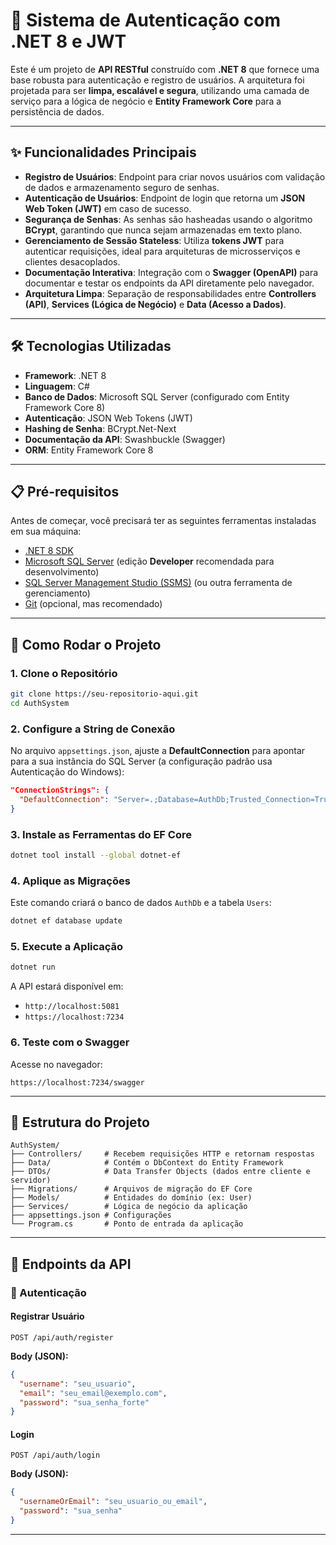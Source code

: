 # 🔐 Sistema de Autenticação com .NET 8 e JWT

Este é um projeto de **API RESTful** construído com **.NET 8** que fornece uma base robusta para autenticação e registro de usuários.
A arquitetura foi projetada para ser **limpa, escalável e segura**, utilizando uma camada de serviço para a lógica de negócio e **Entity Framework Core** para a persistência de dados.

---

## ✨ Funcionalidades Principais

* **Registro de Usuários**: Endpoint para criar novos usuários com validação de dados e armazenamento seguro de senhas.
* **Autenticação de Usuários**: Endpoint de login que retorna um **JSON Web Token (JWT)** em caso de sucesso.
* **Segurança de Senhas**: As senhas são hasheadas usando o algoritmo **BCrypt**, garantindo que nunca sejam armazenadas em texto plano.
* **Gerenciamento de Sessão Stateless**: Utiliza **tokens JWT** para autenticar requisições, ideal para arquiteturas de microsserviços e clientes desacoplados.
* **Documentação Interativa**: Integração com o **Swagger (OpenAPI)** para documentar e testar os endpoints da API diretamente pelo navegador.
* **Arquitetura Limpa**: Separação de responsabilidades entre **Controllers (API)**, **Services (Lógica de Negócio)** e **Data (Acesso a Dados)**.

---

## 🛠️ Tecnologias Utilizadas

* **Framework**: .NET 8
* **Linguagem**: C#
* **Banco de Dados**: Microsoft SQL Server (configurado com Entity Framework Core 8)
* **Autenticação**: JSON Web Tokens (JWT)
* **Hashing de Senha**: BCrypt.Net-Next
* **Documentação da API**: Swashbuckle (Swagger)
* **ORM**: Entity Framework Core 8

---

## 📋 Pré-requisitos

Antes de começar, você precisará ter as seguintes ferramentas instaladas em sua máquina:

* [.NET 8 SDK](https://dotnet.microsoft.com/)
* [Microsoft SQL Server](https://www.microsoft.com/pt-br/sql-server/sql-server-downloads) (edição **Developer** recomendada para desenvolvimento)
* [SQL Server Management Studio (SSMS)](https://aka.ms/ssmsfullsetup) (ou outra ferramenta de gerenciamento)
* [Git](https://git-scm.com/) (opcional, mas recomendado)

---

## 🚀 Como Rodar o Projeto

### 1. Clone o Repositório

```bash
git clone https://seu-repositorio-aqui.git
cd AuthSystem
```

### 2. Configure a String de Conexão

No arquivo `appsettings.json`, ajuste a **DefaultConnection** para apontar para a sua instância do SQL Server (a configuração padrão usa Autenticação do Windows):

```json
"ConnectionStrings": {
  "DefaultConnection": "Server=.;Database=AuthDb;Trusted_Connection=True;TrustServerCertificate=true;"
}
```

### 3. Instale as Ferramentas do EF Core

```bash
dotnet tool install --global dotnet-ef
```

### 4. Aplique as Migrações

Este comando criará o banco de dados `AuthDb` e a tabela `Users`:

```bash
dotnet ef database update
```

### 5. Execute a Aplicação

```bash
dotnet run
```

A API estará disponível em:

* `http://localhost:5081`
* `https://localhost:7234`

### 6. Teste com o Swagger

Acesse no navegador:

```
https://localhost:7234/swagger
```

---

## 📂 Estrutura do Projeto

```
AuthSystem/
├── Controllers/     # Recebem requisições HTTP e retornam respostas
├── Data/            # Contém o DbContext do Entity Framework
├── DTOs/            # Data Transfer Objects (dados entre cliente e servidor)
├── Migrations/      # Arquivos de migração do EF Core
├── Models/          # Entidades do domínio (ex: User)
├── Services/        # Lógica de negócio da aplicação
├── appsettings.json # Configurações
└── Program.cs       # Ponto de entrada da aplicação
```

---

## 📌 Endpoints da API

### 🔑 Autenticação

#### **Registrar Usuário**

`POST /api/auth/register`

**Body (JSON):**

```json
{
  "username": "seu_usuario",
  "email": "seu_email@exemplo.com",
  "password": "sua_senha_forte"
}
```

#### **Login**

`POST /api/auth/login`

**Body (JSON):**

```json
{
  "usernameOrEmail": "seu_usuario_ou_email",
  "password": "sua_senha"
}
```

---
